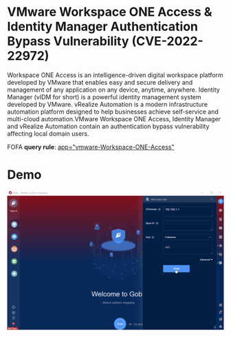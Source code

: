
# VMware Workspace ONE Access & Identity Manager Authentication Bypass Vulnerability (CVE-2022-22972)

Workspace ONE Access is an intelligence-driven digital workspace platform developed by VMware that enables easy and secure delivery and management of any application on any device, anytime, anywhere. Identity Manager (vIDM for short) is a powerful identity management system developed by VMware. vRealize Automation is a modern infrastructure automation platform designed to help businesses achieve self-service and multi-cloud automation.VMware Workspace ONE Access, Identity Manager and vRealize Automation contain an authentication bypass vulnerability affecting local domain users.

FOFA **query rule**: [app="vmware-Workspace-ONE-Access"](https://fofa.info/result?qbase64=YXBwPSJ2bXdhcmUtV29ya3NwYWNlLU9ORS1BY2Nlc3Mi)

# Demo

![VMware_Workspace_ONE_Access_Identity_Manager_Authentication_Bypass_Vulnerability](VMware_Workspace_ONE_Access_Identity_Manager_Authentication_Bypass_Vulnerability.gif)
